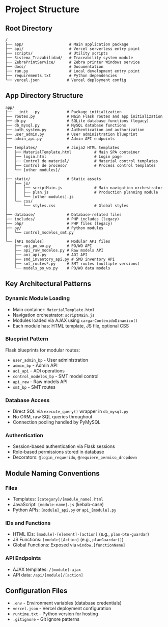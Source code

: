 # Project Structure

## Root Directory

```
/
├── app/                    # Main application package
├── api/                    # Vercel serverless entry point
├── scripts/                # Utility scripts
├── Sistema_Trazabilidad/   # Traceability system module
├── ZebraPrintService/      # Zebra printer Windows service
├── docs/                   # Documentation
├── run.py                  # Local development entry point
├── requirements.txt        # Python dependencies
└── vercel.json            # Vercel deployment config
```

## App Directory Structure

```
app/
├── __init__.py            # Package initialization
├── routes.py              # Main Flask routes and app initialization
├── db.py                  # SQLite database functions (legacy)
├── db_mysql.py            # MySQL database functions
├── auth_system.py         # Authentication and authorization
├── user_admin.py          # User administration blueprint
├── admin_api.py           # Admin API endpoints
│
├── templates/             # Jinja2 HTML templates
│   ├── MaterialTemplate.html          # Main SPA container
│   ├── login.html                     # Login page
│   ├── Control de material/           # Material control templates
│   ├── Control de proceso/            # Process control templates
│   └── [other modules]/
│
├── static/                # Static assets
│   ├── js/
│   │   ├── scriptMain.js              # Main navigation orchestrator
│   │   ├── plan.js                    # Production planning module
│   │   └── [other modules].js
│   └── css/
│       └── styles.css                 # Global styles
│
├── database/              # Database-related files
├── includes/              # PHP includes (legacy)
├── php/                   # PHP files (legacy)
├── py/                    # Python modules
│   └── control_modelos_smt.py
│
└── [API modules]          # Modular API files
    ├── api_po_wo.py       # PO/WO API
    ├── api_raw_modelos.py # Raw models API
    ├── aoi_api.py         # AOI API
    ├── smd_inventory_api.py # SMD inventory API
    ├── smt_routes*.py     # SMT routes (multiple versions)
    └── models_po_wo.py    # PO/WO data models
```

## Key Architectural Patterns

### Dynamic Module Loading
- Main container: `MaterialTemplate.html`
- Navigation orchestrator: `scriptMain.js`
- Modules loaded via AJAX using `cargarContenidoDinamico()`
- Each module has: HTML template, JS file, optional CSS

### Blueprint Pattern
Flask blueprints for modular routes:
- `user_admin_bp` - User administration
- `admin_bp` - Admin API
- `aoi_api` - AOI operations
- `control_modelos_bp` - SMT model control
- `api_raw` - Raw models API
- `smt_bp` - SMT routes

### Database Access
- Direct SQL via `execute_query()` wrapper in `db_mysql.py`
- No ORM, raw SQL queries throughout
- Connection pooling handled by PyMySQL

### Authentication
- Session-based authentication via Flask sessions
- Role-based permissions stored in database
- Decorators: `@login_requerido`, `@requiere_permiso_dropdown`

## Module Naming Conventions

### Files
- Templates: `[category]/[module_name].html`
- JavaScript: `[module-name].js` (kebab-case)
- Python APIs: `[module]_api.py` or `api_[module].py`

### IDs and Functions
- HTML IDs: `[module]-[element]-[action]` (e.g., `plan-btn-guardar`)
- JS Functions: `[module][Action]` (e.g., `planGuardar()`)
- Global Functions: Exposed via `window.[functionName]`

### API Endpoints
- AJAX templates: `/[module]-ajax`
- API data: `/api/[module]/[action]`

## Configuration Files

- `.env` - Environment variables (database credentials)
- `vercel.json` - Vercel deployment configuration
- `runtime.txt` - Python version for hosting
- `.gitignore` - Git ignore patterns

